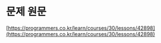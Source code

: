 # 문제 원문

[https://programmers.co.kr/learn/courses/30/lessons/42898](https://programmers.co.kr/learn/courses/30/lessons/42898)

